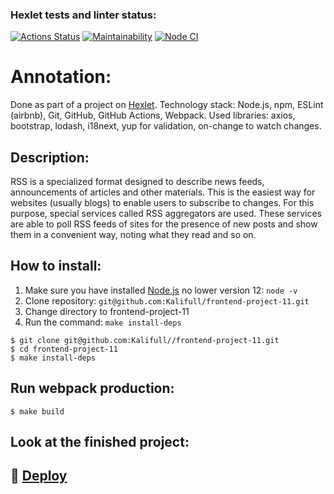 ### Hexlet tests and linter status:
[![Actions Status](https://github.com/Kalifull/frontend-project-11/workflows/hexlet-check/badge.svg)](https://github.com/Kalifull/frontend-project-11/actions)
[![Maintainability](https://api.codeclimate.com/v1/badges/6580e4704fd2ad50f6f3/maintainability)](https://codeclimate.com/github/Kalifull/frontend-project-11/maintainability)
[![Node CI](https://github.com/Kalifull/frontend-project-11/workflows/Node%20CI/badge.svg)](https://github.com/Kalifull/frontend-project-11/actions/workflows/nodejs.yml)
# Annotation:
Done as part of a project on [Hexlet](https://ru.hexlet.io/).
Technology stack: Node.js, npm, ESLint (airbnb), Git, GitHub, GitHub Actions, Webpack. 
Used libraries: axios, bootstrap, lodash, i18next, yup for validation, on-change to watch changes.

## Description:
RSS is a specialized format designed to describe news feeds, announcements of articles and other materials. This is the easiest way for websites (usually blogs) to enable users to subscribe to changes. For this purpose, special services called RSS aggregators are used. These services are able to poll RSS feeds of sites for the presence of new posts and show them in a convenient way, noting what they read and so on.
## How to install:
1. Make sure you have installed [Node.js](https://nodejs.org/en/) no lower version 12: ```node -v```
2. Clone repository: ```git@github.com:Kalifull/frontend-project-11.git```
3. Change directory to frontend-project-11
4. Run the command: ```make install-deps```
```shell
$ git clone git@github.com:Kalifull//frontend-project-11.git
$ cd frontend-project-11
$ make install-deps
```
## Run webpack production:
```shell
$ make build
```
## Look at the finished project:
## :rocket: [Deploy](https://frontend-project-11-atuumaee5-kalifull.vercel.app/)

